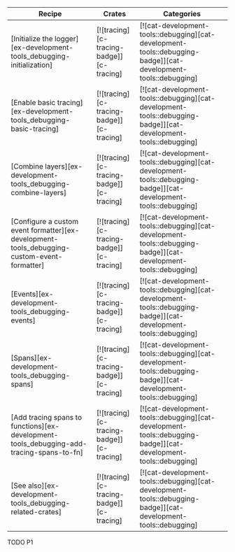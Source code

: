 | Recipe | Crates | Categories |
|--------|--------|------------|
| [Initialize the logger][ex-development-tools_debugging-initialization] | [![tracing][c-tracing-badge]][c-tracing] | [![cat-development-tools::debugging][cat-development-tools::debugging-badge]][cat-development-tools::debugging] |
| [Enable basic tracing][ex-development-tools_debugging-basic-tracing] | [![tracing][c-tracing-badge]][c-tracing] | [![cat-development-tools::debugging][cat-development-tools::debugging-badge]][cat-development-tools::debugging] |
| [Combine layers][ex-development-tools_debugging-combine-layers] | [![tracing][c-tracing-badge]][c-tracing] | [![cat-development-tools::debugging][cat-development-tools::debugging-badge]][cat-development-tools::debugging] |
| [Configure a custom event formatter][ex-development-tools_debugging-custom-event-formatter] | [![tracing][c-tracing-badge]][c-tracing] | [![cat-development-tools::debugging][cat-development-tools::debugging-badge]][cat-development-tools::debugging] |
| [Events][ex-development-tools_debugging-events] | [![tracing][c-tracing-badge]][c-tracing] | [![cat-development-tools::debugging][cat-development-tools::debugging-badge]][cat-development-tools::debugging] |
| [Spans][ex-development-tools_debugging-spans] | [![tracing][c-tracing-badge]][c-tracing] | [![cat-development-tools::debugging][cat-development-tools::debugging-badge]][cat-development-tools::debugging] |
| [Add tracing spans to functions][ex-development-tools_debugging-add-tracing-spans-to-fn] | [![tracing][c-tracing-badge]][c-tracing] | [![cat-development-tools::debugging][cat-development-tools::debugging-badge]][cat-development-tools::debugging] |
| [See also][ex-development-tools_debugging-related-crates] | [![tracing][c-tracing-badge]][c-tracing] | [![cat-development-tools::debugging][cat-development-tools::debugging-badge]][cat-development-tools::debugging] |

<div class="hidden">
TODO P1
</div>
